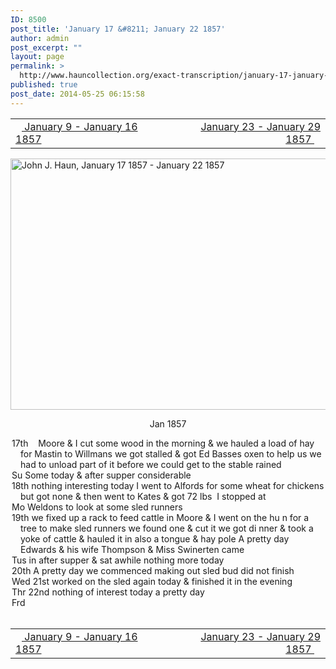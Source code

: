 ```yaml
---
ID: 8500
post_title: 'January 17 &#8211; January 22 1857'
author: admin
post_excerpt: ""
layout: page
permalink: >
  http://www.hauncollection.org/exact-transcription/january-17-january-22-1857/
published: true
post_date: 2014-05-25 06:15:58
---
```

<table style="width: 100%;" align="center">
<tbody>
<tr>
<td width="50%"><a title="January 9 – January 16 1857" href="http://www.hauncollection.org/version-2/version-ii-series-i/january-9-january-16-1857/"><img src="https://lh3.googleusercontent.com/-EFJpxxNiPNw/VqgtWBCZrMI/AAAAAAAAAFU/WfY4lPFWWkg/s800-Ic42/Soeb-Plain-Arrows-8-10px.png" alt="" width="10" height="10" /> January 9 - January 16 1857</a></td>
<td style="text-align: right;"><a title="January 23 – January 29 1857" href="http://www.hauncollection.org/version-2/version-ii-series-i/january-23-january-29-1857/"> January 23 - January 29 1857 <img src="https://lh3.googleusercontent.com/-67k0cYlpXHw/VqgtWKz1MXI/AAAAAAAAAFU/k9PW_Piyurk/s800-Ic42/Soeb-Plain-Arrows-5-10px.png" alt="" width="10" height="10" /></a></td>
</tr>
</tbody>
</table>
<a href="http://www.hauncollection.org/wp-content/uploads/John Haun/JJH_224_January 17 1857 - January 22 1857.JPG" target="_blank" rel="noopener"><img class="alignnone wp-image-2453 size-large" src="http://www.hauncollection.org/wp-content/uploads/John Haun/JJH_224_January 17 1857 - January 22 1857-1024x682.jpg" alt="John J. Haun, January 17 1857 - January 22 1857" width="604" height="402" /></a>
<p style="text-align: center;">Jan 1857</p>

<div style="text-indent: -1em; padding-left: 16px;">17th    Moore &amp; I cut some wood in the morning &amp; we hauled a load of hay
for Mastin to Willmans we got stalled &amp; got Ed Basses oxen to help
us we had to unload part of it before we could get to the stable rained</div>
<div style="text-indent: -1em; padding-left: 16px;">Su Some today &amp; after supper considerable</div>
<div style="text-indent: -1em; padding-left: 16px;">18th nothing interesting today I went to Alfords for some wheat for
chickens but got none &amp; then went to Kates &amp; got 72 lbs  I stopped at</div>
<div style="text-indent: -1em; padding-left: 16px;">Mo Weldons to look at some sled runners</div>
<div style="text-indent: -1em; padding-left: 16px;">19th we fixed up a rack to feed cattle in Moore &amp; I went on the hu
n for a tree to make sled runners we found one &amp; cut it we got di
nner &amp; took a yoke of cattle &amp; hauled it in also a tongue &amp; hay pole
A pretty day  Edwards &amp; his wife Thompson &amp; Miss Swinerten came</div>
<div style="text-indent: -1em; padding-left: 16px;">Tus in after supper &amp; sat awhile nothing more today</div>
<div style="text-indent: -1em; padding-left: 16px;">20th A pretty day we commenced making out sled bud did not finish</div>
<div style="text-indent: -1em; padding-left: 16px;">Wed 21st worked on the sled again today &amp; finished it in the evening</div>
<div style="text-indent: -1em; padding-left: 16px;">Thr 22nd nothing of interest today a pretty day</div>
<div style="text-indent: -1em; padding-left: 16px;">Frd</div>
&nbsp;
<table style="width: 100%;" align="center">
<tbody>
<tr>
<td width="50%"><a title="January 9 – January 16 1857" href="http://www.hauncollection.org/version-2/version-ii-series-i/january-9-january-16-1857/"><img src="https://lh3.googleusercontent.com/-EFJpxxNiPNw/VqgtWBCZrMI/AAAAAAAAAFU/WfY4lPFWWkg/s800-Ic42/Soeb-Plain-Arrows-8-10px.png" alt="" width="10" height="10" /> January 9 - January 16 1857</a></td>
<td style="text-align: right;"><a title="January 23 – January 29 1857" href="http://www.hauncollection.org/version-2/version-ii-series-i/january-23-january-29-1857/"> January 23 - January 29 1857 <img src="https://lh3.googleusercontent.com/-67k0cYlpXHw/VqgtWKz1MXI/AAAAAAAAAFU/k9PW_Piyurk/s800-Ic42/Soeb-Plain-Arrows-5-10px.png" alt="" width="10" height="10" /></a></td>
</tr>
</tbody>
</table>